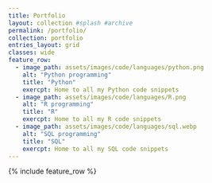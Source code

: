 ```yaml
---
title: Portfolio
layout: collection #splash #archive
permalink: /portfolio/
collection: portfolio
entries_layout: grid
classes: wide
feature_row:
  - image_path: assets/images/code/languages/python.png
    alt: "Python programming"
    title: "Python"
    exercpt: Home to all my Python code snippets
  - image_path: assets/images/code/languages/R.png
    alt: "R programming"
    title: "R"
    exercpt: Home to all my R code snippets
  - image_path: assets/images/code/languages/sql.webp
    alt: "SQL programming"
    title: "SQL"
    exercpt: Home to all my SQL code snippets
---
```


{% include feature_row %}
